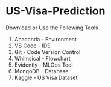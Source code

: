 # US-Visa-Prediction


Download or Use the Following Tools
1. Anaconda - Environment
2. VS Code - IDE
3. Git - Code Version Control
4. Whimsical - Flowchart
5. Evidently - MLOps Tool
6. MongoDB - Database
7. Kaggle - US Visa Dataset

